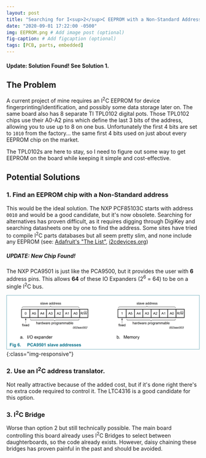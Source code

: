 ```yaml
---
layout: post
title: "Searching for I<sup>2</sup>C EEPROM with a Non-Standard Address"
date: "2020-09-01 17:22:00 -0500"
img: EEPROM.png # Add image post (optional)
fig-caption: # Add figcaption (optional)
tags: [PCB, parts, embedded]
---
```

#### Update: Solution Found! See Solution 1.

## The Problem
A current project of mine requires an I<sup>2</sup>C EEPROM for device fingerprinting/identification, and possibly some data storage later on. The same board also has 8 separate TI TPL0102 digital pots. Those TPL0102 chips use their A0-A2 pins which define the last 3 bits of the address, allowing you to use up to 8 on one bus. Unfortunately the first 4 bits are set to `1010` from the factory... the same first 4 bits used on just about every EEPROM chip on the market.

The TPL0102s are here to stay, so I need to figure out some way to get EEPROM on the board while keeping it simple and cost-effective.

## Potential Solutions
### 1. Find an EEPROM chip with a Non-Standard address
This would be the ideal solution. The NXP PCF85103C starts with address `0010` and would be a good candidate, but it's now obsolete. Searching for alternatives has proven difficult, as it requires digging through DigiKey and searching datasheets one by one to find the address. Some sites have tried to compile I<sup>2</sup>C parts databases but all seem pretty slim, and none include any EEPROM (see: [Adafruit's "The List"](https://learn.adafruit.com/i2c-addresses/the-list), [i2cdevices.org](https://i2cdevices.org/addresses))
##### UPDATE: New Chip Found!
The NXP PCA9501 is just like the PCA9500, but it provides the user with __6__ address pins. This allows __64__ of these IO Expanders (2<sup>6</sup> = 64) to be on a single I<sup>2</sup>C bus.

![PCA9501 Address Configuration](assets/img/20200901-EEPROM/PCA9501_Address.png){:class="img-responsive"}
### 2. Use an I<sup>2</sup>C address translator.
Not really attractive because of the added cost, but if it's done right there's no extra code required to control it. The LTC4316 is a good candidate for this option.
### 3. I<sup>2</sup>C Bridge
Worse than option 2 but still technically possible. The main board controlling this board already uses I<sup>2</sup>C Bridges to select between daughterboards, so the code already exists. However, daisy chaining these bridges has proven painful in the past and should be avoided.
